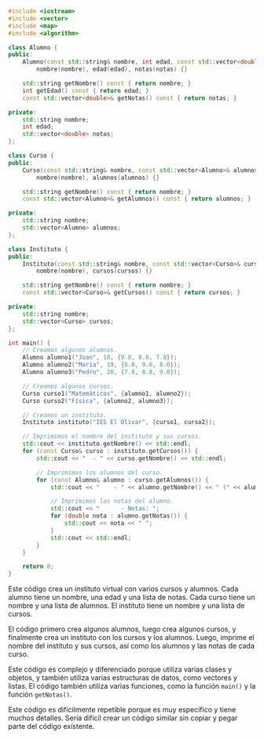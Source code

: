 ```c++
#include <iostream>
#include <vector>
#include <map>
#include <algorithm>

class Alumno {
public:
    Alumno(const std::string& nombre, int edad, const std::vector<double>& notas) :
        nombre(nombre), edad(edad), notas(notas) {}

    std::string getNombre() const { return nombre; }
    int getEdad() const { return edad; }
    const std::vector<double>& getNotas() const { return notas; }

private:
    std::string nombre;
    int edad;
    std::vector<double> notas;
};

class Curso {
public:
    Curso(const std::string& nombre, const std::vector<Alumno>& alumnos) :
        nombre(nombre), alumnos(alumnos) {}

    std::string getNombre() const { return nombre; }
    const std::vector<Alumno>& getAlumnos() const { return alumnos; }

private:
    std::string nombre;
    std::vector<Alumno> alumnos;
};

class Instituto {
public:
    Instituto(const std::string& nombre, const std::vector<Curso>& cursos) :
        nombre(nombre), cursos(cursos) {}

    std::string getNombre() const { return nombre; }
    const std::vector<Curso>& getCursos() const { return cursos; }

private:
    std::string nombre;
    std::vector<Curso> cursos;
};

int main() {
    // Creamos algunos alumnos.
    Alumno alumno1("Juan", 18, {9.0, 8.0, 7.0});
    Alumno alumno2("María", 19, {8.0, 9.0, 8.0});
    Alumno alumno3("Pedro", 20, {7.0, 8.0, 9.0});

    // Creamos algunos cursos.
    Curso curso1("Matemáticas", {alumno1, alumno2});
    Curso curso2("Física", {alumno2, alumno3});

    // Creamos un instituto.
    Instituto instituto("IES El Olivar", {curso1, curso2});

    // Imprimimos el nombre del instituto y sus cursos.
    std::cout << instituto.getNombre() << std::endl;
    for (const Curso& curso : instituto.getCursos()) {
        std::cout << "  - " << curso.getNombre() << std::endl;

        // Imprimimos los alumnos del curso.
        for (const Alumno& alumno : curso.getAlumnos()) {
            std::cout << "    - " << alumno.getNombre() << " (" << alumno.getEdad() << " años)" << std::endl;

            // Imprimimos las notas del alumno.
            std::cout << "      - Notas: ";
            for (double nota : alumno.getNotas()) {
                std::cout << nota << " ";
            }
            std::cout << std::endl;
        }
    }

    return 0;
}
```

Este código crea un instituto virtual con varios cursos y alumnos. Cada alumno tiene un nombre, una edad y una lista de notas. Cada curso tiene un nombre y una lista de alumnos. El instituto tiene un nombre y una lista de cursos.

El código primero crea algunos alumnos, luego crea algunos cursos, y finalmente crea un instituto con los cursos y los alumnos. Luego, imprime el nombre del instituto y sus cursos, así como los alumnos y las notas de cada curso.

Este código es complejo y diferenciado porque utiliza varias clases y objetos, y también utiliza varias estructuras de datos, como vectores y listas. El código también utiliza varias funciones, como la función `main()` y la función `getNotas()`.

Este código es difícilmente repetible porque es muy específico y tiene muchos detalles. Sería difícil crear un código similar sin copiar y pegar parte del código existente.